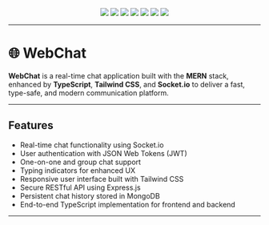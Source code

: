 <p align="center">
  <img src="https://img.shields.io/badge/React-20232A?style=for-the-badge&logo=react&logoColor=61DAFB" />
  <img src="https://img.shields.io/badge/Node.js-339933?style=for-the-badge&logo=nodedotjs&logoColor=white" />
  <img src="https://img.shields.io/badge/Express.js-000000?style=for-the-badge&logo=express&logoColor=white" />
  <img src="https://img.shields.io/badge/MongoDB-47A248?style=for-the-badge&logo=mongodb&logoColor=white" />
  <img src="https://img.shields.io/badge/Socket.io-010101?style=for-the-badge&logo=socket.io&logoColor=white" />
  <img src="https://img.shields.io/badge/Tailwind_CSS-38B2AC?style=for-the-badge&logo=tailwind-css&logoColor=white" />
  <img src="https://img.shields.io/badge/TypeScript-3178C6?style=for-the-badge&logo=typescript&logoColor=white" />
</p>

---

# 🌐 WebChat

**WebChat** is a real-time chat application built with the **MERN** stack, enhanced by **TypeScript**, **Tailwind CSS**, and **Socket.io** to deliver a fast, type-safe, and modern communication platform.

---

## Features

- Real-time chat functionality using Socket.io
- User authentication with JSON Web Tokens (JWT)
- One-on-one and group chat support
- Typing indicators for enhanced UX
- Responsive user interface built with Tailwind CSS
- Secure RESTful API using Express.js
- Persistent chat history stored in MongoDB
- End-to-end TypeScript implementation for frontend and backend

---
